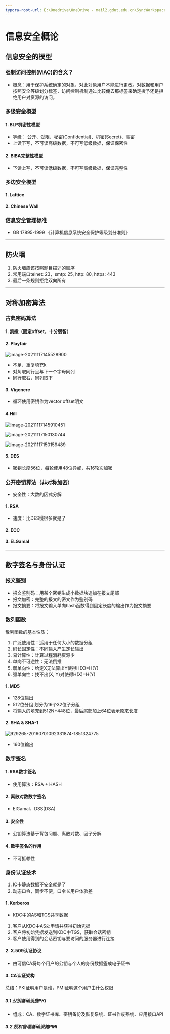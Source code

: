 ```yaml
---
typora-root-url: E:\Onedrive\OneDrive - mail2.gdut.edu.cn\SyncWorkspace\信安临死前\docs\images
---
```


# 信息安全概论

## 信息安全的模型

### 强制访问控制(MAC)的含义？ 

- 概念：用于保护系统确定的对象，对此对象用户不能进行更改。对数据和用户按照安全等级划分标签，访问控制机制通过比较俺去那标签来确定授予还是拒绝用户对资源的访问。

### 多级安全模型

#### 1. BLP机密性模型

- 等级： 公开、受限、秘密(Confidential)、机密(Secret)、高密
- 上读下写，不可读高级数据，不可写低级数据，保证保密性

#### 2. BIBA完整性模型

- 下读上写，不可读低级数据，不可写高级数据，保证完整性

### 多边安全模型

#### 1. Lattice

#### 2. Chinese Wall

### 信息安全管理标准

- GB 17895-1999 《计算机信息系统安全保护等级划分准则》

------



## 防火墙

1. 防火墙应该按照题目描述的顺序
2. 常用端口telnet: 23，smtp: 25, http: 80, https: 443
3. 最后一条规则拒绝双向所有

------



## 对称加密算法

### 古典密码算法

#### 1. 凯撒（固定offset，十分弱智）

#### 2. Playfair



![image-20211117145528900](image-20211117145528900.png)

- 不足、重复填充k
- 对角取同行且与下一个字母同列
- 同行取右，同列取下

#### 3. Vigenere 

- 循环使用密钥作为vector offset明文

#### 4.Hill



![image-20211117145910451](image-20211117145910451.png)



![image-20211117150130744](image-20211117150130744.png)

![image-20211117150159489](image-20211117150159489.png)

#### 5. DES

- 密钥长度56位，每轮使用48位异或，共16轮次加密

### 公开密钥算法（非对称加密）

- 安全性：大数的因式分解

#### 1. RSA

- 速度：比DES慢很多就是了

#### 2. ECC

#### 3. ELGamal

------



## 数字签名与身份认证

### 报文鉴别

- 报文鉴别码：用某个密钥生成小数据块追加在报文尾部
- 报文加密：完整的报文的密文作为鉴别码
- 报文摘要：将报文输入单向hash函数得到固定长度的输出作为报文摘要

### 散列函数

散列函数的基本性质：

1. 广泛使用性：适用于任何大小的数据分组
2. 码长固定性：不同输入产生定长输出
3. 易计算性：计算过程消耗资源少
4. 单向不可逆性：无法倒推
5. 弱单向性：给定X无法算出Y使得H(X)=H(Y)
6. 强单向性：找不出(X, Y)对使得H(X)=H(Y)

#### 1. MD5 

- 128位输出 
- 512位分组 划分为16个32位子分组
- 将输入的填充到512N+448位，最后尾部加上64位表示原来长度

#### 2. SHA & SHA-1 

![929265-20160701092331874-1851324775](929265-20160701092331874-1851324775.png)

- 160位输出 

### 数字签名

#### 1. RSA数字签名

- 使用算法：RSA + HASH 

#### 2. 离散对数数字签名

- ElGamal、DSS(DSA)

#### 3. 安全性

- 公钥算法基于背包问题、离散对数、因子分解

#### 4. 数字签名的作用

- 不可抵赖性

### 身份认证技术

1. IC卡静态数据不安全就是了
2. 动态口令，同步不便，口令长用户体验差

#### 1. Kerberos

- KDC中的AS和TGS共享数据

1. 客户从KDC中AS处申请并获得初始凭据
2. 客户将初始凭据发送到KDC中TGS，获取会话密钥
3. 客户使用得到的会话密钥与要访问的服务器进行连接

#### 2. X.509认证协议 

- 由可信CA将每个用户的公钥与个人的身份数据签成电子证书

#### 3. CA认证架构

总结：PKI证明用户是谁，PMI证明这个用户由什么权限

##### 3.1 公钥基础设施PKI

- 组成：CA、数字证书库、密钥备份及恢复系统、证书作废系统、应用接口API

##### 3.2 授权管理基础设施PMI

